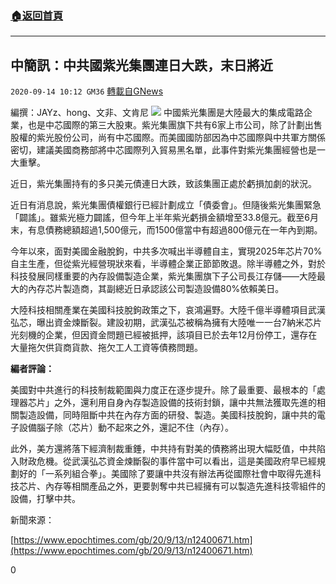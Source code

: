 ###  [:house:返回首頁](https://github.com/ourhimalayas/txt)
---

## 中簡訊：中共國紫光集團連日大跌，末日將近
`2020-09-14 10:12 GM36` [轉載自GNews](https://gnews.org/zh-hant/355049/)

編撰：JAYz、hong、文非、文肯尼
![](https://s3.amazonaws.com/gnews-media-offload/wp-content/uploads/2020/09/14100736/914_12.jpg)
中國紫光集團是大陸最大的集成電路企業，也是中芯國際的第三大股東。紫光集團旗下共有6家上市公司，除了計劃出售股權的紫光股份公司，尚有中芯國際。而美國國防部因為中芯國際與中共軍方關係密切，建議美國商務部將中芯國際列入貿易黑名單，此事件對紫光集團經營也是一大重擊。

近日，紫光集團持有的多只美元債連日大跌，致該集團正處於虧損加劇的狀況。

近日有消息說，紫光集團債權銀行已經計劃成立「債委會」。但隨後紫光集團緊急「闢謠」。雖紫光極力闢謠，但今年上半年紫光虧損金額增至33.8億元。截至6月末，有息債務總額超過1,500億元，而1500億當中有超過800億元在一年內到期。

今年以來，面對美國金融脫鉤，中共多次喊出半導體自主，實現2025年芯片70%自主生產，但從紫光經營現狀來看，半導體企業正節節敗退。除半導體之外，對於科技發展同樣重要的內存設備製造企業，紫光集團旗下子公司長江存儲——大陸最大的內存芯片製造商，其副總近日承認該公司製造設備80%依賴美日。

大陸科技相關產業在美國科技脫鉤政策之下，哀鴻遍野。大陸千億半導體項目武漢弘芯，曝出資金煉斷裂。建設初期，武漢弘芯被稱為擁有大陸唯一一台7納米芯片光刻機的企業，但因資金問題已經被抵押，該項目已於去年12月份停工，還存在大量拖欠供貨商貨款、拖欠工人工資等債務問題。

**編者評論：**

美國對中共進行的科技制裁範圍與力度正在逐步提升。除了最重要、最根本的「處理器芯片」之外，還利用自身內存製造設備的技術封鎖，讓中共無法獲取先進的相關製造設備，同時阻斷中共在內存方面的研發、製造。美國科技脫鉤，讓中共的電子設備腦子除（芯片）動不起來之外，還記不住（內存）。

此外，美方還將落下經濟制裁重錘，中共持有對美的債務將出現大幅貶值，中共陷入財政危機。從武漢弘芯資金煉斷裂的事件當中可以看出，這是美國政府早已經規劃好的「一系列組合拳」。美國除了要讓中共沒有辦法再從國際社會中取得先進科技芯片、內存等相關產品之外，更要剝奪中共已經擁有可以製造先進科技零組件的設備，打擊中共。

新聞來源：

[https://www.epochtimes.com/gb/20/9/13/n12400671.htm](https://www.epochtimes.com/gb/20/9/13/n12400671.htm)

0

